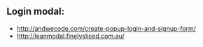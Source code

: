 
## Login modal:

* http://andwecode.com/create-popup-login-and-signup-form/
* http://leanmodal.finelysliced.com.au/

